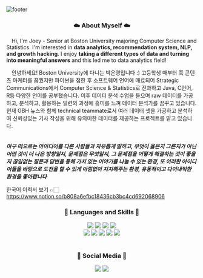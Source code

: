 ![footer](https://capsule-render.vercel.app/api?type=wave&color=A9CBD7&section=footer&height=130&text=Eunyeong(Joey)%20Park&fontSize=57&animation=twinkling&fontAlignY=45&fontColor=&desc=Boston%20University%20CS%20Stats&descSize=17.5&descAlignY=72&descAlign=69)
<h3 align="center" dir="auto"> ☁️ About Myself ☁️ </h3>

&emsp;Hi, I'm Joey - Senior at Boston University majoring Computer Science and Statistics. I'm interested in **data analytics, recommendation system, NLP, and growth hacking**. I enjoy **taking a different types of data and turning into meaningful answers** and this led me to data analytics field! 
<br/>

&emsp;안녕하세요! Boston University에 다니는 박은영입니다 :) 고등학생 때부터 쭉 콘텐츠 마케터를 꿈꿨지만 파이썬을 접한 후 소프트웨어 언어에 매료되어 Strategic Communications에서 Computer Science & Statistics로 전과하고 Java, C언어, R등 다양한 언어를 공부했습니다. 이후 데이터 분석 수업을 들으며 raw 데이터를 가공하고, 분석하고, 활용하는 일련의 과정에 흥미를 느껴 데이터 분석가를 꿈꾸고 있습니다. 현재 GBH 뉴스와 함께 technical teammate로서 여러 데이터 셋을 가공하고 분석하여 신뢰성있는 기사 작성을 위해 유의미한 데이터를 제공하는 프로젝트를 맡고 있습니다. 
<br/>
<br/>
<br/>
**_마구 떠오르는 아이디어를 다른 사람들과 자유롭게 말하고, 무엇이 옳은지 그른지가 아닌 어떤 것이 더 나은 방향일지, 문제점은 무엇일지, 그 문제점을 어떻게 해결하는 것이 좋을지 끊임없는 질문과 답변을 통해 가치 있는 이야기를 나눌 수 있는 환경, 또 이러한 아이디어들을 바탕으로 도전을 할 수 있게 아낌없이 지지해주는 환경, 유동적이고 다이내믹한 환경을 좋아합니다_**

한국어 이력서 보기 👉🏻 https://www.notion.so/b808a6efbc18436cb3bc4cd692068906

<h3 align="center" dir="auto"> 🌱 Languages and Skills 🌱 </h3>
<div align="center">
  <img src="https://img.shields.io/badge/Python-3766AB?style=flat-square&logo=Python&logoColor=white"/> <img src=
  "https://img.shields.io/badge/R-276DC3?style=flat-square&logo=R&logoColor=white"/> <img src=
  "https://img.shields.io/badge/MySQL-4479A1?style=flat-square&logo=MySQL&logoColor=white"/> <img src=
  "https://img.shields.io/badge/Pandas-150458?style=flat-square&logo=pandas&logoColor=white"/> </br> <img src=
  "https://img.shields.io/badge/CSS3-1572B6?style=flat-square&logo=CSS3&logoColor=white"/> <img src=
  "https://img.shields.io/badge/HTML5-E34F26?style=flat-square&logo=HTML5&logoColor=white"/> <img src=
  "https://img.shields.io/badge/Tableau-E97627?style=flat-square&logo=tableau&logoColor=white"/> <img src=
  "https://img.shields.io/badge/OCaml-EC6813?style=flat-square&logo=OCaml&logoColor=white"/> <img src=
  "https://img.shields.io/badge/Microsoft Excel-217346?style=flat-square&logo=Microsoft Excel&logoColor=white"/>   
 </div>
 <br/>

<h3 align="center" dir="auto"> 💬 Social Media 💬 </h3>
<div align="center">
<a href="https://www.instagram.com/tulipeyeong/" target="_blank"><img src="https://img.shields.io/badge/Instagram-E4405F?style=flat-square&logo=instagram&logoColor=white"/></a>
<a href="https://www.linkedin.com/in/eunyeong-park-57b867206/" target="_blank"><img src="https://img.shields.io/badge/LinkedIN-0A66C2?style=flat-square&logo=LinkedIN&logoColor=white"/></a>
</div>


